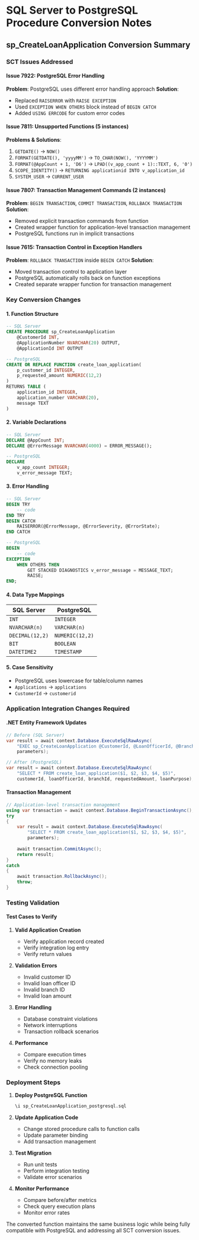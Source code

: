 # SQL Server to PostgreSQL Procedure Conversion Notes

## sp_CreateLoanApplication Conversion Summary

### SCT Issues Addressed

#### Issue 7922: PostgreSQL Error Handling
**Problem**: PostgreSQL uses different error handling approach
**Solution**: 
- Replaced `RAISERROR` with `RAISE EXCEPTION`
- Used `EXCEPTION WHEN OTHERS` block instead of `BEGIN CATCH`
- Added `USING ERRCODE` for custom error codes

#### Issue 7811: Unsupported Functions (5 instances)
**Problems & Solutions**:
1. `GETDATE()` → `NOW()`
2. `FORMAT(GETDATE(), 'yyyyMM')` → `TO_CHAR(NOW(), 'YYYYMM')`
3. `FORMAT(@AppCount + 1, 'D6')` → `LPAD((v_app_count + 1)::TEXT, 6, '0')`
4. `SCOPE_IDENTITY()` → `RETURNING applicationid INTO v_application_id`
5. `SYSTEM_USER` → `CURRENT_USER`

#### Issue 7807: Transaction Management Commands (2 instances)
**Problem**: `BEGIN TRANSACTION`, `COMMIT TRANSACTION`, `ROLLBACK TRANSACTION`
**Solution**: 
- Removed explicit transaction commands from function
- Created wrapper function for application-level transaction management
- PostgreSQL functions run in implicit transactions

#### Issue 7615: Transaction Control in Exception Handlers
**Problem**: `ROLLBACK TRANSACTION` inside `BEGIN CATCH`
**Solution**:
- Moved transaction control to application layer
- PostgreSQL automatically rolls back on function exceptions
- Created separate wrapper function for transaction management

### Key Conversion Changes

#### 1. Function Structure
```sql
-- SQL Server
CREATE PROCEDURE sp_CreateLoanApplication
    @CustomerId INT,
    @ApplicationNumber NVARCHAR(20) OUTPUT,
    @ApplicationId INT OUTPUT

-- PostgreSQL  
CREATE OR REPLACE FUNCTION create_loan_application(
    p_customer_id INTEGER,
    p_requested_amount NUMERIC(12,2)
)
RETURNS TABLE (
    application_id INTEGER,
    application_number VARCHAR(20),
    message TEXT
)
```

#### 2. Variable Declarations
```sql
-- SQL Server
DECLARE @AppCount INT;
DECLARE @ErrorMessage NVARCHAR(4000) = ERROR_MESSAGE();

-- PostgreSQL
DECLARE
    v_app_count INTEGER;
    v_error_message TEXT;
```

#### 3. Error Handling
```sql
-- SQL Server
BEGIN TRY
    -- code
END TRY
BEGIN CATCH
    RAISERROR(@ErrorMessage, @ErrorSeverity, @ErrorState);
END CATCH

-- PostgreSQL
BEGIN
    -- code
EXCEPTION
    WHEN OTHERS THEN
        GET STACKED DIAGNOSTICS v_error_message = MESSAGE_TEXT;
        RAISE;
END;
```

#### 4. Data Type Mappings
| SQL Server | PostgreSQL |
|------------|------------|
| `INT` | `INTEGER` |
| `NVARCHAR(n)` | `VARCHAR(n)` |
| `DECIMAL(12,2)` | `NUMERIC(12,2)` |
| `BIT` | `BOOLEAN` |
| `DATETIME2` | `TIMESTAMP` |

#### 5. Case Sensitivity
- PostgreSQL uses lowercase for table/column names
- `Applications` → `applications`
- `CustomerId` → `customerid`

### Application Integration Changes Required

#### .NET Entity Framework Updates
```csharp
// Before (SQL Server)
var result = await context.Database.ExecuteSqlRawAsync(
    "EXEC sp_CreateLoanApplication @CustomerId, @LoanOfficerId, @BranchId, @RequestedAmount, @LoanPurpose, @ApplicationNumber OUTPUT, @ApplicationId OUTPUT",
    parameters);

// After (PostgreSQL)
var result = await context.Database.ExecuteSqlRawAsync(
    "SELECT * FROM create_loan_application($1, $2, $3, $4, $5)",
    customerId, loanOfficerId, branchId, requestedAmount, loanPurpose);
```

#### Transaction Management
```csharp
// Application-level transaction management
using var transaction = await context.Database.BeginTransactionAsync();
try 
{
    var result = await context.Database.ExecuteSqlRawAsync(
        "SELECT * FROM create_loan_application($1, $2, $3, $4, $5)",
        parameters);
    
    await transaction.CommitAsync();
    return result;
}
catch 
{
    await transaction.RollbackAsync();
    throw;
}
```

### Testing Validation

#### Test Cases to Verify
1. **Valid Application Creation**
   - Verify application record created
   - Verify integration log entry
   - Verify return values

2. **Validation Errors**
   - Invalid customer ID
   - Invalid loan officer ID  
   - Invalid branch ID
   - Invalid loan amount

3. **Error Handling**
   - Database constraint violations
   - Network interruptions
   - Transaction rollback scenarios

4. **Performance**
   - Compare execution times
   - Verify no memory leaks
   - Check connection pooling

### Deployment Steps

1. **Deploy PostgreSQL Function**
   ```sql
   \i sp_CreateLoanApplication_postgresql.sql
   ```

2. **Update Application Code**
   - Change stored procedure calls to function calls
   - Update parameter binding
   - Add transaction management

3. **Test Migration**
   - Run unit tests
   - Perform integration testing
   - Validate error scenarios

4. **Monitor Performance**
   - Compare before/after metrics
   - Check query execution plans
   - Monitor error rates

The converted function maintains the same business logic while being fully compatible with PostgreSQL and addressing all SCT conversion issues.